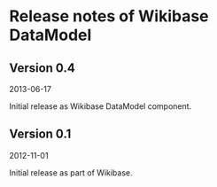 Release notes of Wikibase DataModel
====================================

Version 0.4
-----------

2013-06-17

Initial release as Wikibase DataModel component.

Version 0.1
-----------

2012-11-01

Initial release as part of Wikibase.
